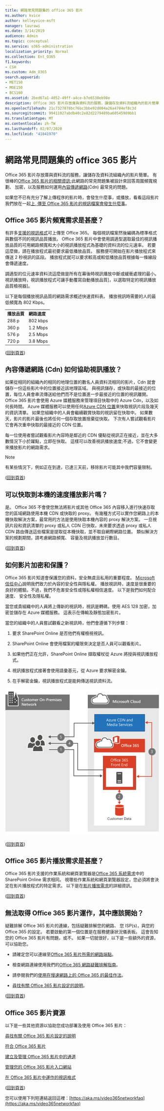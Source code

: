```yaml
---
title: 網路常見問題集的 office 365 影片
ms.author: kvice
author: kelleyvice-msft
manager: laurawi
ms.date: 3/14/2019
audience: Admin
ms.topic: conceptual
ms.service: o365-administration
localization_priority: Normal
ms.collection: Ent_O365
f1.keywords:
- CSH
ms.custom: Adm_O365
search.appverid:
- MET150
- MOE150
- BCS160
ms.assetid: 2bed67a1-4052-49ff-a4ce-b7e6530eb98e
description: Office 365 影片存放庫與資料流的服務，讓儲存及資料流組織內的影片簡單。 有很棒的資訊有關 Office 365 影片;此網路的常見問題集被設計來回答周圍頻寬規劃、 加密，以及服務如何運用內容傳遞網路 (Cdn) 最常見的問題。
ms.openlocfilehash: 21c7327878bc76bc3bbe92d004a26a4704ef8c3d
ms.sourcegitcommit: 99411927abdb40c2e82d2279489ba60545989bb1
ms.translationtype: MT
ms.contentlocale: zh-TW
ms.lasthandoff: 02/07/2020
ms.locfileid: "41841970"
---
```

# <a name="office-365-video-networking-frequently-asked-questions"></a>網路常見問題集的 office 365 影片

Office 365 影片存放庫與資料流的服務，讓儲存及資料流組織內的影片簡單。 有很棒的[Office 365 影片的相關資訊](https://support.office.com/article/Find-help-about-Office-365-Video-b435f99a-f47e-4ebd-a946-f5c965844f50);此網路的常見問題集被設計來回答周圍頻寬規劃、 加密，以及服務如何運用[內容傳遞網路](content-delivery-networks.md)(Cdn) 最常見的問題。
  
如果您不已有充分了解上傳程序的影片時，會發生什麼事，或播放，看看這段影片我們放在一起[上, 傳至 Office 365 影片的視訊檔案會發生什麼事](https://www.youtube.com/watch?v=HXSZ0jYBKlM)。
  
## <a name="what-are-the-office-365-video-bandwidth-requirements"></a>Office 365 影片頻寬需求是甚麼？

有許多[支援的視訊格式](https://support.office.com/article/dd1af01c-fd8e-4640-b17b-93ee02b9b817)可上傳至 Office 365。 每個視訊檔案然後編碼為標準格式與數個不同的視訊品質播放。 Office 365 影片中會使用調適型選取最佳的視訊播放品質的可用網路頻寬和大小的視訊播放程式為基礎的資料流的位元速率。 若要這麼做，請在播放程式最初要求最低播放品質。 服務便可開始在影片播放程式來傳送 2 秒視訊的區段。 播放程式就可以要求較高或較低播放品質根據每一條線段會傳遞速度。
  
調適型的位元速率資料流這麼做是所有在幕後時視訊播放中斷或緩衝處理的最小。 視訊播放時，視訊播放程式可讓手動覆寫自動播放品質]，以選取特定的視訊播放品質檢視器]。
  
以下是每個播放視訊品質的網路需求概述快速資料表。 播放視訊時需要的人的最低頻寬為 802 Kbps。
  
|||
|:-----|:-----|
|**播放品質** <br/> |**網路速度** <br/> |
|288 p  <br/> |802 kbps  <br/> |
|360 p  <br/> |1.2 Mbps  <br/> |
|576 p  <br/> |2.5 Mbps  <br/> |
|720 p  <br/> |3.8 Mbps  <br/> |

([回到頁首](office-365-video-networking-faq.md))
  
## <a name="how-do-content-delivery-networks-cdns-help-video-playback"></a>內容傳遞網路 (Cdn) 如何協助視訊播放？

如果從相同的組織內的相同的地理位置的數名人員資料流相同的影片，Cdn 就會儲存一份這些影片中的位置接近該地理區域。 與視訊儲存，或快取的最接近的位置，每位人員會串流傳送給他們而不是位置進一步最接近的位置的視訊離開。 Office 365 影片會使用 Azure 媒體服務來管理項目快取中的 Azure Cdn，以及如何長時間。 Azure 媒體服務可以使用任何[Azure CDN 位置](https://azure.microsoft.com/documentation/articles/cdn-pop-locations/)來快取視訊片段及幾天的資訊清單。 如果您組織中的人員會繼續觀賞快取的視訊留在快取中。 如果數天，影片的影片最後也將任何一個存取放置捨棄從快取。 下次有人嘗試觀看影片它會再次重申快取的最接近的 CDN 位置。
  
每一位使用者嘗試觀看影片內容時是鄰近的 CDN 優點從視訊正在接近，並在大多數情況下小於躍點，立即在快取。 這樣可以改善視訊播放速度;不過，它不會變更來播放影片的網路需求。
  
> [!NOTE]
> 有某些情況下，例如正在到達，已達三天前，移除影片可能其中我們容量限制。
  
([回到頁首](office-365-video-networking-faq.md))
  
## <a name="can-i-cache-the-videos-locally-for-faster-playback"></a>可以快取到本機的速度播放影片嗎？

是。 Office 365 不會使您無法將影片或其他 Office 365 內容移入進行快速存取您的區域網路使用本機 CDN 或快取的 proxy。 有幾種方式可以實作您網路上的本機快取解決方案，最常用的方法是使用快取本機內容的 proxy 解決方案。 一旦視訊片段和資訊清單的 proxy 或私人 CDN 已快取，未來要求透過 proxy 或私人 CDN 路由傳送這些檔案是提取從本機快取，並不取自網際網路位置。 類似解決方案的規劃期間，請考慮網路頻寬、 容量及視訊播放並行數目。
  
([回到頁首](office-365-video-networking-faq.md))
  
## <a name="how-videos-are-encrypted-and-secured"></a>如何影片加密和保護？

Office 365 影片知道會保護您的資料，安全無虞且私用的重要程度。 [Microsoft 信任中心](https://products.office.com/business/office-365-trust-center-welcome)說明我們致力於內容的安全性與隱私權。 播放視訊時，速度是很重要的良好的體驗。不過，我們不危害安全性或隱私權相信速度。 以下是我們如何配合速度、 安全性及隱私權。
  
當您或貴組織中的人員將上傳新的視訊時，視訊是轉碼，使用 AES 128 加密，加密並儲存在 Azure 媒體服務。 這表示在傳輸及靜態加密影片。
  
當您的組織中的人員嘗試觀看之新視訊時，他們會遵循下列步驟：
  
1. 要求 SharePoint Online 是否他們有權檢視視訊。

2. SharePoint Online 會使用檔案的權限來決定是否人員可以觀看影片。

3. 如果他們正在允許，SharePoint Online 擷取權杖從 Azure 將授與視訊播放程式。

4. 視訊播放程式接著會使用語彙基元，從 Azure 要求解密金鑰。

5. 在手解密金鑰，視訊播放程式是能夠傳送視訊資料流。

![O365 視訊播放](media/9d3c6e76-151d-48a3-a30e-ba8dd07db0b7.png)
  
([回到頁首](office-365-video-networking-faq.md))
  
## <a name="what-are-the-requirements-to-playback-office-365-video"></a>Office 365 影片播放需求是甚麼？

Office 365 影片支援的作業系統和網頁瀏覽器是[Office 365 系統需求](https://support.office.com/article/Office-365-system-requirements-719254c0-2671-4648-9c84-c6a3d4f3be45)中的 SharePoint Online 需求相同。 視哪些作業系統和網頁瀏覽器設定，您必須將會決定在影片播放程式的特定需求。 以下是在[影片播放需求](https://support.office.com/article/ca1cc1a9-a615-46e1-b6a3-40dbd99939a6)的詳細資訊。
  
([回到頁首](office-365-video-networking-faq.md))
  
## <a name="i-cant-get-office-365-video-to-work-where-should-i-start"></a>無法取得 Office 365 影片運作，其中應該開始？

疑難排解 Office 365 影片的連線，包括疑難排解您的網路、 您 ISP(s)，與您的 Office 365 的設定。 若要啟動的第一個位置是在服務健康狀況儀表板。 這會告知您的 Office 365 影片有問題，或不。 如果一切就很好，以下是一些額外的資源，可以協助您。
  
- 請確定您可以連線至[Office 365 影片所需的網路端點](https://support.office.com/article/Office-365-URLs-and-IP-address-ranges-8548a211-3fe7-47cb-abb1-355ea5aa88a2)。

- 檢查網路連線使用我們的[Office 365 網路疑難排解指南](https://support.office.com/article/Office-365-performance-tuning-and-troubleshooting-Admin-and-IT-Pro-1492cb94-bd62-43e6-b8d0-2a61ed88ebae)。

- 請參閱我們的[使用在慢速網路上的 Office 365 的最佳作法](https://support.office.com/article/Best-practices-for-using-Office-365-on-a-slow-network-fd16c8d2-4799-4c39-8fd7-045f06640166)。

- [尋找有關 Office 365 影片設定的說明](https://support.office.com/article/Find-help-about-Office-365-Video-b435f99a-f47e-4ebd-a946-f5c965844f50)。

([回到頁首](office-365-video-networking-faq.md))
  
## <a name="office-365-video-resources"></a>Office 365 影片資源

以下是一些其他資源以協助您成功部署及使用 Office 365 影片：
  
[尋找有關 Office 365 影片設定的說明](https://support.office.com/article/Find-help-about-Office-365-Video-b435f99a-f47e-4ebd-a946-f5c965844f50)
  
[符合 Office 365 影片](https://support.office.com/article/Meet-Office-365-Video-ca1cc1a9-a615-46e1-b6a3-40dbd99939a6)
  
[建立及管理 Office 365 影片中的通道](https://support.office.com/article/Create-and-manage-a-channel-in-Office-365-Video-1fede4cc-13c0-435a-b585-e7fbf1c83bb2)
  
[管理您的 Office 365 影片入口網站](https://support.office.com/article/Manage-your-Office-365-Video-portal-c059465b-eba9-44e1-b8c7-8ff7793ff5da)
  
[在 Office 365 影片中運作的視訊格式](https://support.office.com/article/Video-formats-that-work-in-Office-365-Video-dd1af01c-fd8e-4640-b17b-93ee02b9b817)
  
([回到頁首](office-365-video-networking-faq.md))
  
您可以使用下列短連結返回這裡：[https://aka.ms/video365networkfaq](https://aka.ms/video365networkfaq)
